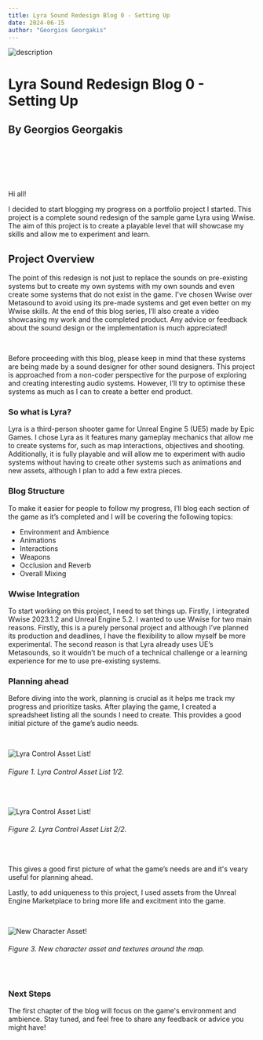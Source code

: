 ```yaml
---
title: Lyra Sound Redesign Blog 0 - Setting Up
date: 2024-06-15
author: "Georgios Georgakis"
---
```



![description](/blogImages/Blog0_Setting_Up.png)


# Lyra Sound Redesign Blog 0 - Setting Up  

## By Georgios Georgakis





&nbsp;&nbsp;&nbsp;

&nbsp;&nbsp;&nbsp;

&nbsp;&nbsp;&nbsp;


Hi all!

I decided to start blogging my progress on a portfolio project I started. This project is a complete sound redesign of the sample game Lyra using Wwise. The aim of this project is to create a playable level that will showcase my skills and allow me to experiment and learn.

## Project Overview

The point of this redesign is not just to replace the sounds on pre-existing systems but to create my own systems with my own sounds and even create some systems that do not exist in the game. I've chosen Wwise over Metasound to avoid using its pre-made systems  and get even better on my Wwise skills. At the end of this blog series, I’ll also create a video showcasing my work and the completed product. Any advice or feedback about the sound design or the implementation is much appreciated!

&nbsp;&nbsp;&nbsp;

Before proceeding with this blog, please keep in mind that these systems are being made by a sound designer for other sound designers. This project is approached from a non-coder perspective for the purpose of exploring and creating interesting audio systems. However, I’ll try to optimise these systems as much as I can to create a better end product. 


### So what is Lyra? 

Lyra is a third-person shooter game for Unreal Engine 5 (UE5) made by Epic Games. I chose Lyra as it features many gameplay mechanics that allow me to create systems for, such as map interactions, objectives and shooting. Additionally, it is fully playable and will allow me to experiment with audio systems without having to create other systems such as animations and new assets, although I plan to add a few extra pieces. 

### Blog Structure

To make it easier for people to follow my progress, I’ll blog each section of the game as it’s completed and I will be covering the following topics:

  -  Environment and Ambience
  -  Animations
  -  Interactions
  -  Weapons
  -  Occlusion and Reverb
  -  Overall Mixing


### Wwise Integration

To start working on this project, I need to set things up. Firstly, I integrated Wwise 2023.1.2 and Unreal Engine 5.2. I wanted to use Wwise for two main reasons. Firstly, this is a purely personal project and although I’ve planned its production and deadlines, I have the flexibility to allow myself be more experimental. The second reason is that Lyra already uses UE’s Metasounds, so it wouldn’t be much of a technical challenge or a learning experience for me to use pre-existing systems.

### Planning ahead

Before diving into the work, planning is crucial as it helps me track my progress and prioritize tasks. After playing the game, I created a spreadsheet listing all the sounds I need to create. This provides a good initial picture of the game’s audio needs. 

&nbsp;&nbsp;&nbsp;



![Lyra Control Asset List!](/blogImages/assetlist1.png "Lyra Control Asset List") 
###### Figure 1. Lyra Control Asset List 1/2.

&nbsp;&nbsp;&nbsp;

![Lyra Control Asset List!](/blogImages/assetlist2.png "Lyra Control Asset List") 
###### Figure 2. Lyra Control Asset List 2/2.

&nbsp;&nbsp;&nbsp;

This gives a good first picture of what the game’s needs are and it's veary useful for planning ahead.

Lastly, to add uniqueness to this project, I used assets from the Unreal Engine Marketplace to bring more life and excitment into the game.

&nbsp;&nbsp;&nbsp;

![New Character Asset!](/blogImages/New_Char.png "New Character Asset") 
###### Figure 3. New character asset and textures around the map.

&nbsp;&nbsp;&nbsp;

### Next Steps

The first chapter of the blog will focus on the game's environment and ambience. Stay tuned, and feel free to share any feedback or advice you might have!

&nbsp;&nbsp;&nbsp;
&nbsp;&nbsp;&nbsp;






